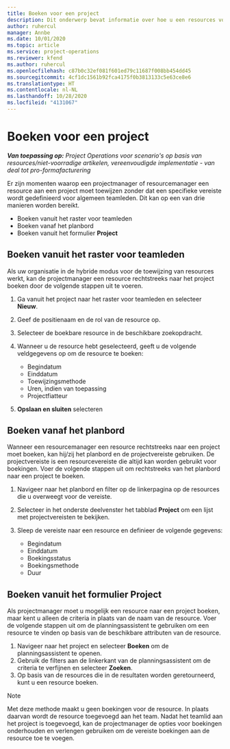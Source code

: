 ```yaml
---
title: Boeken voor een project
description: Dit onderwerp bevat informatie over hoe u een resources voor een project boekt.
author: ruhercul
manager: Annbe
ms.date: 10/01/2020
ms.topic: article
ms.service: project-operations
ms.reviewer: kfend
ms.author: ruhercul
ms.openlocfilehash: c87b0c32ef081f601ed79c11687f008bb454dd45
ms.sourcegitcommit: 4cf1dc1561b92fca4175f0b3813133c5e63ce8e6
ms.translationtype: HT
ms.contentlocale: nl-NL
ms.lasthandoff: 10/28/2020
ms.locfileid: "4131067"
---
```

# <a name="book-to-a-project"></a>Boeken voor een project

_**Van toepassing op:** Project Operations voor scenario's op basis van resources/niet-voorradige artikelen, vereenvoudigde implementatie - van deal tot pro-formafacturering_

Er zijn momenten waarop een projectmanager of resourcemanager een resource aan een project moet toewijzen zonder dat een specifieke vereiste wordt gedefinieerd voor algemeen teamleden. Dit kan op een van drie manieren worden bereikt.

- Boeken vanuit het raster voor teamleden
- Boeken vanaf het planbord
- Boeken vanuit het formulier **Project**

## <a name="book-from-the-team-member-grid"></a>Boeken vanuit het raster voor teamleden

Als uw organisatie in de hybride modus voor de toewijzing van resources werkt, kan de projectmanager een resource rechtstreeks naar het project boeken door de volgende stappen uit te voeren.

1. Ga vanuit het project naar het raster voor teamleden en selecteer **Nieuw**.
2. Geef de positienaam en de rol van de resource op.
3. Selecteer de boekbare resource in de beschikbare zoekopdracht.
4. Wanneer u de resource hebt geselecteerd, geeft u de volgende veldgegevens op om de resource te boeken:

    - Begindatum
    - Einddatum
    - Toewijzingsmethode
    - Uren, indien van toepassing
    - Projectfiatteur

6. **Opslaan en sluiten** selecteren

## <a name="book-from-the-schedule-board"></a>Boeken vanaf het planbord

Wanneer een resourcemanager een resource rechtstreeks naar een project moet boeken, kan hij/zij het planbord en de projectvereiste gebruiken. De projectvereiste is een resourcevereiste die altijd kan worden gebruikt voor boekingen. Voer de volgende stappen uit om rechtstreeks van het planbord naar een project te boeken.

1. Navigeer naar het planbord en filter op de linkerpagina op de resources die u overweegt voor de vereiste.
2. Selecteer in het onderste deelvenster het tabblad **Project** om een lijst met projectvereisten te bekijken.
3. Sleep de vereiste naar een resource en definieer de volgende gegevens:

    - Begindatum
    - Einddatum
    - Boekingsstatus
    - Boekingsmethode
    - Duur

## <a name="book-from-the-project-form"></a>Boeken vanuit het formulier Project

Als projectmanager moet u mogelijk een resource naar een project boeken, maar kent u alleen de criteria in plaats van de naam van de resource. Voer de volgende stappen uit om de planningsassistent te gebruiken om een resource te vinden op basis van de beschikbare attributen van de resource. 

1. Navigeer naar het project en selecteer **Boeken** om de planningsassistent te openen.
2. Gebruik de filters aan de linkerkant van de planningsassistent om de criteria te verfijnen en selecteer **Zoeken**.
3. Op basis van de resources die in de resultaten worden geretourneerd, kunt u een resource boeken.

> [!NOTE]
> Met deze methode maakt u geen boekingen voor de resource. In plaats daarvan wordt de resource toegevoegd aan het team. Nadat het teamlid aan het project is toegevoegd, kan de projectmanager de opties voor boekingen onderhouden en verlengen gebruiken om de vereiste boekingen aan de resource toe te voegen.
